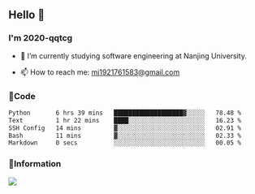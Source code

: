 ## Hello 👋


### I'm 2020-qqtcg

- 🔭 I’m currently studying software engineering at Nanjing University. 
<!-- - 🌱 I’m currently learning MLsys and -->
<!-- - 👯 I’m looking to collaborate on ... -->
<!-- - 🤔 I’m looking for help with ... -->
<!-- - 💬 Ask me about ... -->
- 📫 How to reach me: mj1921761583@gmail.com
<!-- - 😄 Pronouns: ... -->
<!-- - ⚡ Fun fact: ... -->

### 🌱Code
<!--START_SECTION:waka-->

```txt
Python       6 hrs 39 mins   ███████████████████▓░░░░░   78.48 %
Text         1 hr 22 mins    ████░░░░░░░░░░░░░░░░░░░░░   16.23 %
SSH Config   14 mins         ▓░░░░░░░░░░░░░░░░░░░░░░░░   02.91 %
Bash         11 mins         ▓░░░░░░░░░░░░░░░░░░░░░░░░   02.33 %
Markdown     0 secs          ░░░░░░░░░░░░░░░░░░░░░░░░░   00.05 %
```

<!--END_SECTION:waka-->

### 💬Information
![](https://github-readme-stats.vercel.app/api?username=2020-qqtcg&theme=buefy&hide_border=false)


<!-- <div align="center"> <img src="https://github-readme-activity-graph.vercel.app/graph?username=2020-qqtcg&theme=minimal" /> </div> -->



